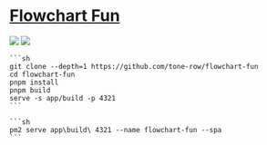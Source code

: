 # [Flowchart Fun](https://github.com/tone-row/flowchart-fun)

![](https://img.shields.io/github/license/tone-row/flowchart-fun?style=flat-square) ![](https://img.shields.io/github/last-commit/scillidan/flowchart-fun/main?label=last%20commit%20(fork)&style=flat-square)

````{tab} From source
```sh
git clone --depth=1 https://github.com/tone-row/flowchart-fun
cd flowchart-fun
pnpm install
pnpm build
serve -s app/build -p 4321
```
````

````{tab} PM2
```sh
pm2 serve app\build\ 4321 --name flowchart-fun --spa
```
````